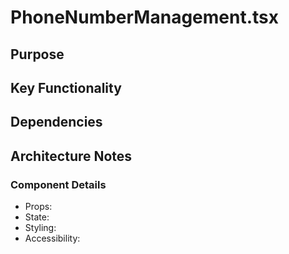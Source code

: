 # PhoneNumberManagement.tsx

## Purpose

## Key Functionality

## Dependencies

## Architecture Notes

### Component Details
- Props: 
- State: 
- Styling: 
- Accessibility: 
